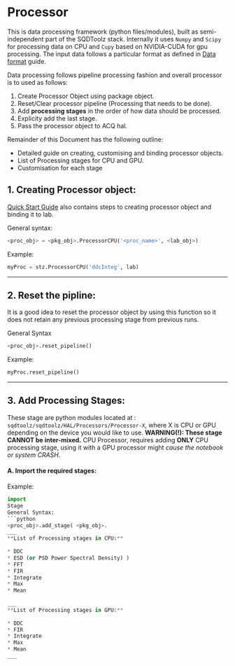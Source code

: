 # Processor

This is data processing framework (python files/modules), built as semi-independent part of the SQDToolz stack. Internally it uses ```Numpy``` and ```Scipy``` for processing data on CPU and ```Cupy``` based on NVIDIA-CUDA for gpu processing. The input data follows a particular format as defined in [Data format]() guide. 
  
Data processing follows pipeline processing fashion and overall processor is to used as follows:
   
1. Create Processor Object using package object.
2. Reset/Clear processor pipeline (Processing that needs to be done).
3. Add **processing stages** in the order of how data should be processed.
4. Explicity add the last stage.
5. Pass the processor object to ACQ hal.
      
Remainder of this Document has the following outline:
   
* Detailed guide on creating, customising and binding processor objects.
* List of Processing stages for CPU and GPU.
* Customisation for each stage

## 1. Creating Processor object:
    
[Quick Start Guide](../quickstart.md#5creating-and-binding-processor) also contains steps to creating processor object and binding it to lab.   
   
General syntax:
```python
<proc_obj> = <pkg_obj>.ProcessorCPU('<proc_name>', <lab_obj>)
```
   
Example:
```python
myProc = stz.ProcessorCPU('ddcInteg', lab)
```

___
## 2. Reset the pipline:

It is a good idea to reset the processor object by using this function so it does not retain any previous processing stage from previous runs.
   
General Syntax
```python
<proc_obj>.reset_pipeline()
```
   
Example:
```python
myProc.reset_pipeline()
```
   
___
## 3. Add Processing Stages:

These stage are python modules located at : ```sqdtoolz/sqdtoolz/HAL/Processors/Processor-X```, where X is CPU or GPU depending on the device you would like to use. **WARNING(!): These stage CANNOT be inter-mixed.** CPU Processor, requires adding **ONLY** CPU processing stage, using it with a GPU processor might _cause the notebook or system CRASH_. 
    
#### A. Import the required stages:
Example:
```python
import 
Stage
General Syntax:
```python
<proc_obj>.add_stage( <pkg_obj>.
___
**List of Processing stages in CPU:**
   
* DDC
* ESD (or PSD Power Spectral Density) )
* FFT 
* FIR
* Integrate
* Max
* Mean
   
___
**List of Processing stages in GPU:**
   
* DDC
* FIR
* Integrate
* Max
* Mean
___
